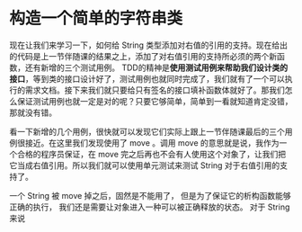 # 构造一个简单的字符串类

现在让我们来学习一下，如何给 String 类型添加对右值的引用的支持。现在给出的代码是上一节伴随课的结果之上，添加了对右值引用的支持所必须的两个新函数，还有新增的三个测试用例。 TDD的精神是**使用测试用例来帮助我们设计类的接口**，等到类的接口设计好了，测试用例也就同时完成了，我们就有了一个可以执行的需求文档。接下来我们就只要给只有签名的接口填补函数体就好了。那我们怎么保证测试用例也就一定是对的呢？只要它够简单，简单到一看就知道肯定没错，那就没有错。

看一下新增的几个用例，很快就可以发现它们实际上跟上一节伴随课最后的三个用例很接近。在这里我们发现使用了 move 。调用 move 的意思就是说，我作为一个合格的程序员保证，在 move 完之后再也不会有人使用这个对象了，让我们把它当成右值引用。所以我们就可以使用单元测试来测试 String 对于右值引用的支持了。

一个 String 被 move 掉之后，固然是不能用了， 但是为了保证它的析构函数能够正确的执行， 我们还是需要让对象进入一种可以被正确释放的状态。 对于 String 来说

